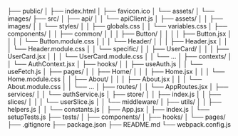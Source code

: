 ├── public/
│   ├── index.html
│   ├── favicon.ico
│   └── assets/
│       └── images/
├── src/
│   ├── api/
│   │   └── apiClient.js
│   ├── assets/
│   │   ├── images/
│   │   └── styles/
│   │       ├── globals.css
│   │       └── variables.css
│   ├── components/
│   │   ├── common/
│   │   │   ├── Button/
│   │   │   │   ├── Button.jsx
│   │   │   │   └── Button.module.css
│   │   │   └── Header/
│   │   │       ├── Header.jsx
│   │   │       └── Header.module.css
│   │   └── specific/
│   │       ├── UserCard/
│   │       │   ├── UserCard.jsx
│   │       │   └── UserCard.module.css
│   │       └── ... 
│   ├── contexts/
│   │   └── AuthContext.jsx
│   ├── hooks/
│   │   ├── useAuth.js
│   │   └── useFetch.js
│   ├── pages/
│   │   ├── Home/
│   │   │   ├── Home.jsx
│   │   │   └── Home.module.css
│   │   ├── About/
│   │   │   ├── About.jsx
│   │   │   └── About.module.css
│   │   └── ... 
│   ├── routes/
│   │   └── AppRoutes.jsx
│   ├── services/
│   │   └── authService.js
│   ├── store/
│   │   ├── index.js
│   │   ├── slices/
│   │   │   └── userSlice.js
│   │   └── middleware/
│   ├── utils/
│   │   ├── helpers.js
│   │   └── constants.js
│   ├── App.jsx
│   ├── index.js
│   └── setupTests.js
├── tests/
│   ├── components/
│   ├── hooks/
│   └── pages/
├── .gitignore
├── package.json
├── README.md
└── webpack.config.js